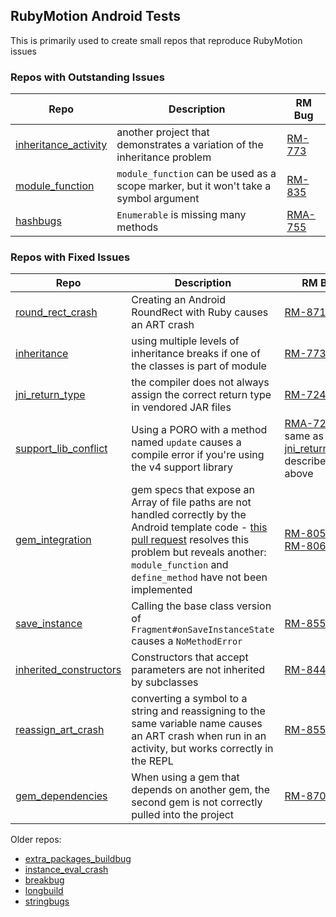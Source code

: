 ## RubyMotion Android Tests

This is primarily used to create small repos that reproduce RubyMotion issues

### Repos with Outstanding Issues

| Repo | Description | RM Bug |
| --- | --- | --- |
| [inheritance_activity](https://github.com/darinwilson/rma-testing/tree/master/inheritance_activity) | another project that demonstrates a variation of the inheritance problem | [RM-773](http://hipbyte.myjetbrains.com/youtrack/issue/RM-773) |
| [module_function](https://github.com/darinwilson/rma-testing/tree/master/module_function) | `module_function` can be used as a scope marker, but it won't take a symbol argument |  [RM-835](http://hipbyte.myjetbrains.com/youtrack/issue/RM-835) |
| [hashbugs](https://github.com/darinwilson/rma-testing/tree/master/hashbugs) | `Enumerable` is missing many methods | [RMA-755](http://hipbyte.myjetbrains.com/youtrack/issue/RM-755) |

### Repos with Fixed Issues

| Repo | Description | RM Bug |
| --- | --- | --- |
| [round_rect_crash](https://github.com/darinwilson/rma-testing/tree/master/round_rect_crash) | Creating an Android RoundRect with Ruby causes an ART crash | [RM-871](http://hipbyte.myjetbrains.com/youtrack/issue/RM-871) |
| [inheritance](https://github.com/darinwilson/rma-testing/tree/master/inheritance) | using multiple levels of inheritance breaks if one of the classes is part of module | [RM-773](http://hipbyte.myjetbrains.com/youtrack/issue/RM-773) |
| [jni_return_type](https://github.com/darinwilson/rma-testing/tree/master/jni_return_type) | the compiler does not always assign the correct return type in vendored JAR files | [RM-724](http://hipbyte.myjetbrains.com/youtrack/issue/RM-724)  |
| [support_lib_conflict](https://github.com/darinwilson/rma-testing/tree/master/support_lib_conflict) | Using a PORO with a method named `update` causes a compile error if you're using the v4 support library | [RMA-724](http://hipbyte.myjetbrains.com/youtrack/issue/RM-724), same as [jni_return_type](https://github.com/darinwilson/rma-testing/tree/master/jni_return_type), described above |
| [gem_integration](https://github.com/darinwilson/rma-testing/tree/master/gem_integration) | gem specs that expose an Array of file paths are not handled correctly by the Android template code - [this pull request](https://github.com/HipByte/RubyMotion/pull/189) resolves this problem but reveals another: `module_function` and `define_method` have not been implemented | [RM-805](http://hipbyte.myjetbrains.com/youtrack/issue/RM-805) and [RM-806](http://hipbyte.myjetbrains.com/youtrack/issue/RM-806) |
| [save_instance](https://github.com/darinwilson/rma-testing/tree/master/save_instance) | Calling the base class version of `Fragment#onSaveInstanceState` causes a `NoMethodError` | [RM-855](http://hipbyte.myjetbrains.com/youtrack/issue/RM-855) |
| [inherited_constructors](https://github.com/darinwilson/rma-testing/tree/master/inherited_constructors) | Constructors that accept parameters are not inherited by subclasses | [RM-844](http://hipbyte.myjetbrains.com/youtrack/issue/RM-844) |
| [reassign_art_crash](https://github.com/darinwilson/rma-testing/tree/master/reassign_art_crash) | converting a symbol to a string and reassigning to the same variable name causes an ART crash when run in an activity, but works correctly in the REPL | [RM-855](http://hipbyte.myjetbrains.com/youtrack/issue/RM-855) |
| [gem_dependencies](https://github.com/darinwilson/rma-testing/tree/master/gem_dependencies) | When using a gem that depends on another gem, the second gem is not correctly pulled into the project | [RM-870](http://hipbyte.myjetbrains.com/youtrack/issue/RM-870) |

Older repos:

* [extra_packages_buildbug](https://github.com/darinwilson/rma-testing/tree/master/_fixed/extra_packages_buildbug)
* [instance_eval_crash](https://github.com/darinwilson/rma-testing/tree/master/_fixed/instance_eval_crash)
* [breakbug](https://github.com/darinwilson/rma-testing/tree/master/_fixed/breakbug)
* [longbuild](https://github.com/darinwilson/rma-testing/tree/master/_fixed/longbuild)
* [stringbugs](https://github.com/darinwilson/rma-testing/tree/master/_fixed/stringbugs)
